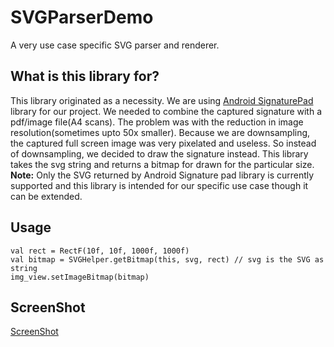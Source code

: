 # SVGParserDemo
A very use case specific SVG parser and renderer.

## What is this library for?
This library originated as a necessity. We are using [Android SignaturePad](https://github.com/gcacace/android-signaturepad) library for our project. We needed to combine the captured signature with a pdf/image file(A4 scans). The problem was with the reduction in image resolution(sometimes upto 50x smaller). Because we are downsampling, the captured full screen image was very pixelated and useless. So instead of downsampling, we decided to draw the signature instead. This library takes the svg string and returns a bitmap for drawn for the particular size.
**Note:** Only the SVG returned by Android Signature pad library is currently supported and this library is intended for our specific use case though it can be extended.

## Usage
```
val rect = RectF(10f, 10f, 1000f, 1000f)
val bitmap = SVGHelper.getBitmap(this, svg, rect) // svg is the SVG as string
img_view.setImageBitmap(bitmap)
```

## ScreenShot

[ScreenShot](./images/svg-ex.jpg)

